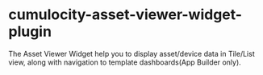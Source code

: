# cumulocity-asset-viewer-widget-plugin
The Asset Viewer Widget help you to display asset/device data in Tile/List view, along with navigation to template dashboards(App Builder only).
